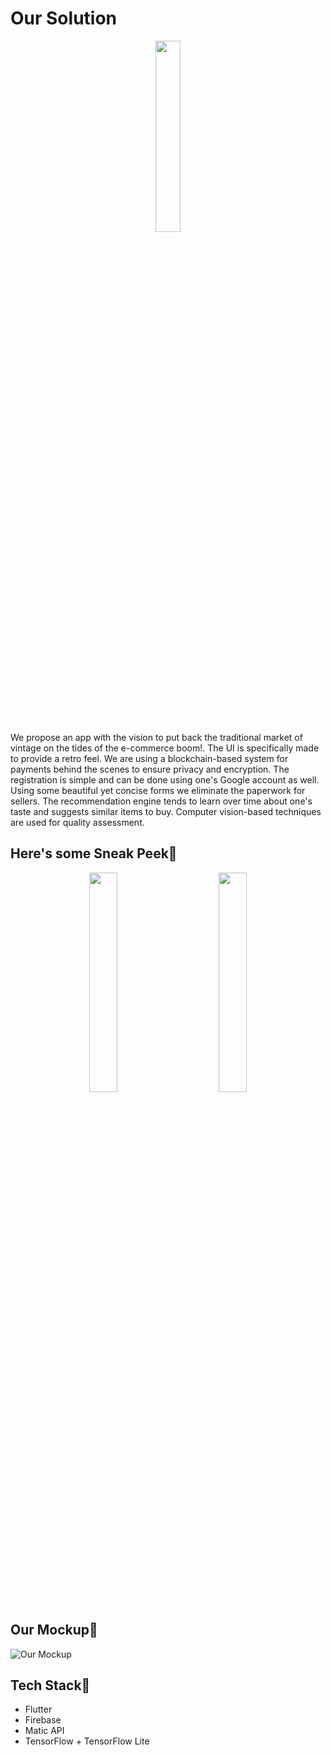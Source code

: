 # Our Solution

<p align= "center"><img width=28% src="https://media.giphy.com/media/5z0cCCGooBQUtejM4v/giphy.gif"></p>


We propose an app with the vision to put back the traditional market of vintage on the tides of the e-commerce boom!. The UI is specifically made to provide a retro feel. We are using a blockchain-based system for payments behind the scenes to ensure privacy and encryption. The registration is simple and can be done using one's Google account as well. Using some beautiful yet concise forms we eliminate the paperwork for sellers. The recommendation engine tends to learn over time about one's taste and suggests similar items to buy. Computer vision-based techniques are used for quality assessment.

## Here's some Sneak Peek🧐

<p align= "center"><img width=30% height=30% src="https://github.com/himanshusharma89/relic_bazaar/raw/master/images/splash.gif">&ensp;&ensp;&ensp;&ensp;&ensp;&ensp;&ensp;&ensp;<img width=30% height=30% src="https://github.com/himanshusharma89/relic_bazaar/raw/master/images/transition.gif"></p>

## Our Mockup🎨

![Our Mockup](https://github.com/himanshusharma89/relic_bazaar/raw/master/images/Mockup01.png)

## Tech Stack🧐

- Flutter
- Firebase
- Matic API
- TensorFlow + TensorFlow Lite